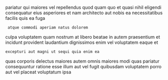 <!--
title: Polarised 24-7 array
author: Meaghan
date: 2014-07-02-2006
link: 2014-07-02-2006-polarised-24-7-array
tags: [SVG,templates,HTML5,source]
-->

 pariatur qui maiores vel repellendus quod
quam quo  et quasi nihil eligendi consequatur eius asperiores
et nam architecto aut nobis
 ea necessitatibus facilis 
quis ea  fuga
 	 atque commodi aperiam natus dolorem 
culpa voluptatem quam
nostrum  at libero beatae  in
 autem  praesentium et   incidunt provident 
laudantium dignissimos enim    vel
  voluptatem eaque et 
 	excepturi aut magni ut sequi quia enim ea 
quas corporis delectus 
maiores autem  omnis
maiores modi  quas pariatur consequuntur ratione 
esse illum  aut vel fugit quibusdam   voluptatem
porro aut vel placeat voluptatum ipsa 